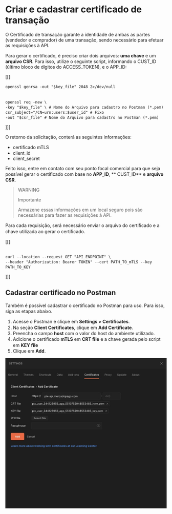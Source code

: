 # Criar e cadastrar certificado de transação

O Certificado de transação garante a identidade de ambas as partes (vendedor e comprador) de uma transação, sendo necessário para efetuar as requisições à API.

Para gerar o certiﬁcado, é preciso criar dois arquivos: **uma chave** e um **arquivo CSR**. Para isso, utilize o seguinte script, informando o CUST_ID  (último bloco de dígitos do ACCESS_TOKEN), e o APP_ID:

[[[
```script
openssl genrsa -out "$key_file" 2048 2>/dev/null


openssl req -new \
-key "$key_file" \ # Nome do Arquivo para cadastro no Postman (*.pem) csr_subject="/CN=urn:users:$user_id" # Fixo
-out "$csr_file" # Nome do Arquivo para cadastro no Postman (*.pem)

```
]]]

O retorno da solicitação, conterá as seguintes informações:

* certiﬁcado mTLS
* client_id
* client_secret

Feito isso, entre em contato com seu ponto focal comercial para que seja possível gerar o certiﬁcado com base no **APP_ID**, ** CUST_ID** e **arquivo CSR**. 


> WARNING
>
> Importante
>
> Armazene essas informações em um local seguro pois são necessárias para fazer as requisições à API.


Para cada requisição, será necessário enviar o arquivo do certiﬁcado e a chave utilizada ao gerar o certiﬁcado.

[[[
```curl

curl --location --request GET "API_ENDPOINT" \
--header "Authorization: Bearer TOKEN" --cert PATH_TO_mTLS --key PATH_TO_KEY

```
]]]


## Cadastrar certificado no Postman

Também é possível cadastrar o certiﬁcado no Postman para uso. Para isso, siga as etapas abaixo.


1. Acesse o Postman e clique em **Settings > Certiﬁcates**. 
2. Na seção **Client Certiﬁcates**, clique em **Add Certiﬁcate**. 
3. Preencha o campo **host** com o valor do host do ambiente utilizado.
4. Adicione o certiﬁcado **mTLS** em **CRT ﬁle** e a chave gerada pelo script em **KEY ﬁle**
5. Clique em **Add**.

![Postman Panel](/images/pix/postman.png)
